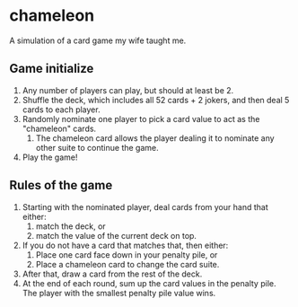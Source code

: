 # chameleon
A simulation of a card game my wife taught me.

## Game initialize

1. Any number of players can play, but should at least be 2.
1. Shuffle the deck, which includes all 52 cards + 2 jokers, and then deal 5 cards to each player.
1. Randomly nominate one player to pick a card value to act as the "chameleon" cards.
    1. The chameleon card allows the player dealing it to nominate any other suite to continue the game.
1. Play the game!

## Rules of the game

1. Starting with the nominated player, deal cards from your hand that either: 
    1. match the deck, or 
    1. match the value of the current deck on top.
1. If you do not have a card that matches that, then either:
    1. Place one card face down in your penalty pile, or
    1. Place a chameleon card to change the card suite. 
1. After that, draw a card from the rest of the deck.
1. At the end of each round, sum up the card values in the penalty pile. The player with the smallest penalty pile value wins.
